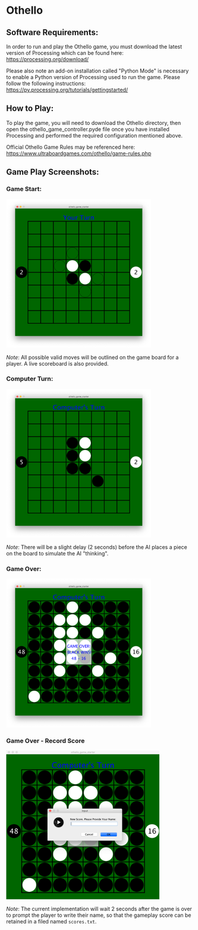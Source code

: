 # Othello

## Software Requirements:
In order to run and play the Othello game, you must download the latest version of Processing which can be found here:
https://processing.org/download/

Please also note an add-on installation called "Python Mode" is necessary to enable a Python version of Processing used to run the game. Please follow the following instructions: https://py.processing.org/tutorials/gettingstarted/

## How to Play:
To play the game, you will need to download the Othello directory, then open the othello_game_controller.pyde file once you have installed Processing and performed the required configuration mentioned above.

Official Othello Game Rules may be referenced here: https://www.ultraboardgames.com/othello/game-rules.php


## Game Play Screenshots:

### Game Start:
<img src="/Images/Othello_Game_Start_Player_Turn.png" height="400">

*Note*: All possible valid moves will be outlined on the game board for a player. A live scoreboard is also provided.

### Computer Turn:
<img src="/Images/Othello_Computer_Turn.png" height="400">

*Note*: There will be a slight delay (2 seconds) before the AI places a piece on the board to simulate the AI "thinking".

### Game Over:
<img src="/Images/Othello_Game_Over.png" height="400">

### Game Over - Record Score
<img src="/Images/Othello_Record_Score.png" height="400">

*Note*: The current implementation will wait 2 seconds after the game is over to prompt the player to write their name, so that the gameplay score can be retained in a filed named `scores.txt`.
